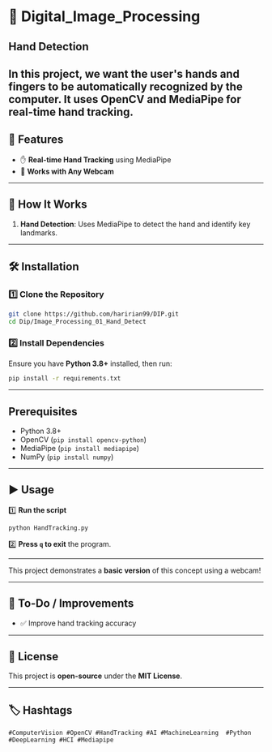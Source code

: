 # 🎵 Digital_Image_Processing

## Hand Detection

## In this project, we want the user's hands and fingers to be automatically recognized by the computer. It uses **OpenCV and MediaPipe** for real-time hand tracking.

## 🚀 Features

- ✋ **Real-time Hand Tracking** using MediaPipe  
- 🎥 **Works with Any Webcam**  

---

## 📌 How It Works

1. **Hand Detection**: Uses MediaPipe to detect the hand and identify key landmarks.  


---

## 🛠️ Installation  

### 1️⃣ Clone the Repository  

```bash
git clone https://github.com/haririan99/DIP.git
cd Dip/Image_Processing_01_Hand_Detect
```

### 2️⃣ Install Dependencies  

Ensure you have **Python 3.8+** installed, then run:

```bash
pip install -r requirements.txt
```

---

## Prerequisites

-   Python 3.8+
-   OpenCV (`pip install opencv-python`)
-   MediaPipe (`pip install mediapipe`)
-   NumPy (`pip install numpy`)

---

## ▶️ Usage

1️⃣ **Run the script**  

```bash
python HandTracking.py
```

2️⃣ **Press `q` to exit** the program.  

---



This project demonstrates a **basic version** of this concept using a webcam!

---

## 📌 To-Do / Improvements  

- ✅ Improve hand tracking accuracy  


---

## 📜 License  

This project is **open-source** under the **MIT License**.

---

## 🏷️ Hashtags  

`#ComputerVision #OpenCV #HandTracking #AI #MachineLearning  #Python #DeepLearning #HCI #Mediapipe `

